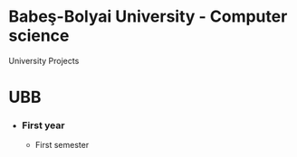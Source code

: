 # Babeş-Bolyai University - Computer science
University Projects 
# UBB
<ul>
  <li>
    <h3>First year</h5>
    <ul>
      <li>First semester</li>
    </ul>
  </li>
</ul>
